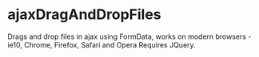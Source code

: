 ajaxDragAndDropFiles
====================

Drags and drop files in ajax using FormData, works on modern browsers - ie10, Chrome, Firefox, Safari and Opera
Requires JQuery.
